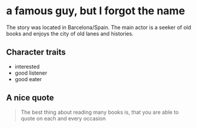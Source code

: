 # a famous guy, but I forgot the name

The story was located in Barcelona/Spain. The main actor is a seeker of old books and 
enjoys the city of old lanes and histories. 

## Character traits
* interested
* good listener
* good eater

## A nice quote

> The best thing about reading many books is,
> that you are able to quote on each and every occasion
